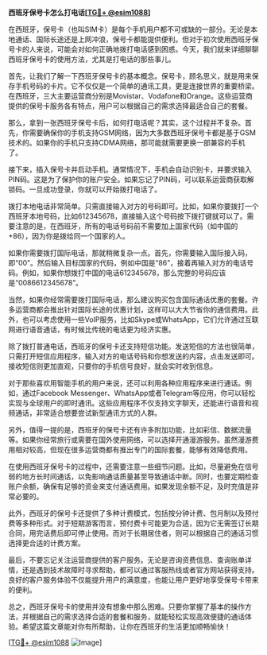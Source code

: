 **西班牙保号卡怎么打电话[[TG💪+ @esim1088](https://t.me/s/esim1088)]**

在西班牙，保号卡（也叫SIM卡）是每个手机用户都不可或缺的一部分。无论是本地通话、国际长途还是上网冲浪，保号卡都能提供便利。但对于初次使用西班牙保号卡的人来说，可能会对如何正确地拨打电话感到困惑。今天，我们就来详细聊聊西班牙保号卡的使用方法，尤其是打电话的那些事儿。

首先，让我们了解一下西班牙保号卡的基本概念。保号卡，顾名思义，就是用来保存手机号码的卡片。它不仅仅是一个简单的通讯工具，更是连接世界的重要桥梁。在西班牙，三大主要运营商分别是Movistar、Vodafone和Orange。这些运营商提供的保号卡服务各有特点，用户可以根据自己的需求选择最适合自己的套餐。

那么，拿到一张西班牙保号卡后，如何打电话呢？其实，这个过程并不复杂。首先，你需要确保你的手机支持GSM网络，因为大多数西班牙保号卡都是基于GSM技术的。如果你的手机只支持CDMA网络，那可能就需要更换一部兼容的手机了。

接下来，插入保号卡并启动手机。通常情况下，手机会自动识别卡，并要求输入PIN码。这是为了保护你的账户安全。如果忘记了PIN码，可以联系运营商获取解锁码。一旦成功登录，你就可以开始拨打电话了。

拨打本地电话非常简单。只需直接输入对方的号码即可。比如，如果你要拨打一个西班牙本地号码，比如612345678，直接输入这个号码按下拨打键就可以了。需要注意的是，在西班牙，所有的电话号码前不需要加上国家代码（如中国的+86），因为你是拨给同一个国家的人。

如果你需要拨打国际电话，那就稍微复杂一点。首先，你需要输入国际接入码，即“00”。然后输入目标国家的代码，例如中国是“86”，接着再输入对方的电话号码。例如，如果你想拨打中国的电话612345678，那么完整的号码应该是“0086612345678”。

当然，如果你经常需要拨打国际电话，那么建议购买包含国际通话优惠的套餐。许多运营商都会推出针对国际长途的优惠计划，这样可以大大节省你的通信费用。此外，也可以考虑使用一些VoIP服务，比如Skype或WhatsApp，它们允许通过互联网进行语音通话，有时候比传统的电话更为经济实惠。

除了拨打普通电话，西班牙的保号卡还支持短信功能。发送短信的方法也很简单，只需打开短信应用程序，输入对方的电话号码和你想发送的内容，点击发送即可。接收短信则更加直观，只要你的手机信号良好，就会实时收到信息。

对于那些喜欢用智能手机的用户来说，还可以利用各种应用程序来进行通话。例如，通过Facebook Messenger、WhatsApp或者Telegram等应用，你可以轻松实现与全球用户的即时通讯。这些应用程序不仅支持文字聊天，还能进行语音和视频通话，非常适合想要尝试新型通讯方式的人群。

另外，值得一提的是，西班牙的保号卡还有许多附加功能，比如彩信、数据流量等。如果你经常旅行或需要在国外使用网络，可以选择开通漫游服务。虽然漫游费用相对较高，但现在很多运营商都有推出专门的国际套餐，能够有效降低费用。

在使用西班牙保号卡的过程中，还需要注意一些细节问题。比如，尽量避免在信号弱的地方长时间通话，以免影响通话质量甚至导致通话中断。同时，也要定期检查账户余额，确保有足够的资金来支付通话费用。如果发现余额不足，及时充值是非常必要的。

此外，西班牙的保号卡还提供了多种计费模式，包括按分钟计费、包月制以及预付费等多种形式。对于短期游客而言，预付费卡可能更为合适，因为它无需签订长期合同，用完话费后即可停止使用。而对于长期居住者，则可以根据自己的通话习惯选择更合适的计费方案。

最后，不要忘记关注运营商提供的客户服务。无论是咨询资费信息、查询账单详情，还是遇到技术故障时寻求帮助，都可以通过客服热线或者官方网站获得支持。良好的客户服务体验不仅能提升用户的满意度，也能让用户更好地享受保号卡带来的便利。

总之，西班牙保号卡的使用并没有想象中那么困难。只要你掌握了基本的操作方法，并根据自己的需求选择合适的套餐和服务，就能轻松实现高效便捷的通话体验。希望这篇文章能对你有所帮助，让你在西班牙的生活更加顺畅愉快！

[[TG💪+ @esim1088](https://t.me/s/esim1088) ![Image](https://i.postimg.cc/4NQfJmqS/Snipaste-2025-05-13-00-14-12.png)]